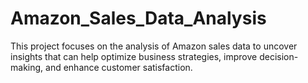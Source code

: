 # Amazon_Sales_Data_Analysis
This project focuses on the analysis of Amazon sales data to uncover insights that can help optimize business strategies, improve decision-making, and enhance customer satisfaction.
